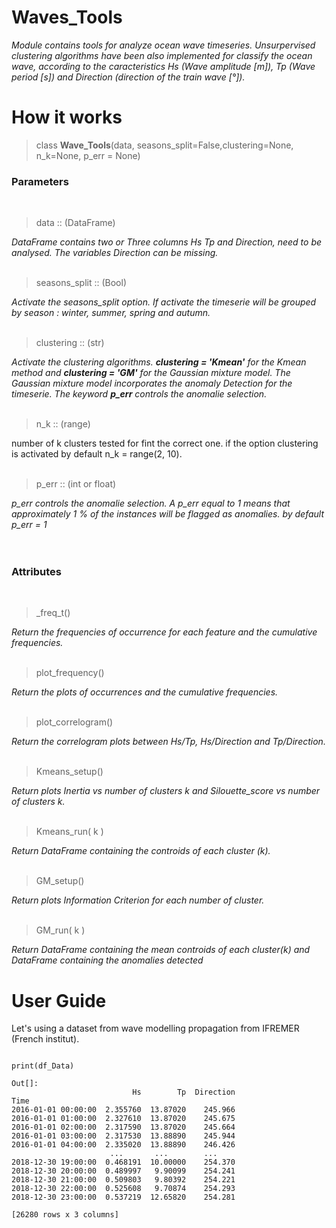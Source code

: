 # Waves_Tools

<i> Module contains tools for analyze ocean wave timeseries. Unsurpervised clustering algorithms have been also implemented for classify the ocean wave, according to the caracteristics Hs (Wave amplitude [m]), Tp (Wave period [s]) and Direction (direction of the train wave [°]).</i>

# How it works

<blockquote> class <b>Wave_Tools</b>(data, seasons_split=False,clustering=None, n_k=None, p_err = None) </blockquote>
<h3> Parameters </h3>
</br>
<blockquote> data :: (DataFrame)</blockquote> 
 <i> DataFrame contains two or Three columns Hs Tp  and Direction, need to be analysed. The variables Direction can be missing.</i>
</br>
</br>
<blockquote> seasons_split :: (Bool)</blockquote>
<i> Activate the seasons_split option. If activate the timeserie will be grouped by season : winter, summer, spring and autumn.</i>
</br>
</br>
<blockquote> clustering :: (str)</blockquote>
<i> Activate the clustering algorithms. <b>clustering = 'Kmean'</b> for the Kmean method and <b>clustering = 'GM'</b> for the Gaussian mixture model.
The Gaussian mixture model incorporates the anomaly Detection for the timeserie. The keyword <b>p_err</b> controls the anomalie selection.</i>
</br>
</br>
<blockquote> n_k :: (range)</blockquote>
number of k clusters tested for fint the correct one. if the option clustering is activated by default n_k = range(2, 10).</i>
</br>
</br>
<blockquote> p_err :: (int or float)</blockquote>
<i> p_err controls the anomalie selection. A p_err equal to 1 means that approximately 1 % of the instances will be flagged as anomalies. by default p_err = 1 </i>
</br>
</br>
</br>
<h3> Attributes </h3>
</br>
<blockquote>_freq_t()</blockquote>
<i>Return the frequencies of occurrence for each feature and the cumulative frequencies.</i>
</br>
</br>
<blockquote>plot_frequency()</blockquote>
<i>Return the plots of occurrences and the cumulative frequencies.</i>
</br>
</br>
<blockquote>plot_correlogram()</blockquote>
<i>Return the correlogram plots between Hs/Tp, Hs/Direction and Tp/Direction.</i>
</br>
</br>
<blockquote>Kmeans_setup()</blockquote>
<i>Return plots Inertia vs number of clusters k and Silouette_score vs number of clusters k.</i>
</br>
</br>
<blockquote>Kmeans_run( k )</blockquote>
<i>Return DataFrame containing the controids of each cluster (k).</i>
</br>
</br>
<blockquote>GM_setup()</blockquote>
<i>Return plots Information Criterion for each number of cluster.</i>
</br>
</br>
<blockquote>GM_run( k )</blockquote>
<i>Return DataFrame containing the mean controids of each cluster(k) and DataFrame containing the anomalies detected</i>

# User Guide

Let's using a dataset from wave modelling propagation from IFREMER (French institut).

<pre><code> 
print(df_Data)

Out[]: 
                           Hs        Tp  Direction
Time                                              
2016-01-01 00:00:00  2.355760  13.87020    245.966
2016-01-01 01:00:00  2.327610  13.87020    245.675
2016-01-01 02:00:00  2.317590  13.87020    245.664
2016-01-01 03:00:00  2.317530  13.88890    245.944
2016-01-01 04:00:00  2.335020  13.88890    246.426
                      ...       ...        ...
2018-12-30 19:00:00  0.468191  10.00000    254.370
2018-12-30 20:00:00  0.489997   9.90099    254.241
2018-12-30 21:00:00  0.509803   9.80392    254.221
2018-12-30 22:00:00  0.525608   9.70874    254.293
2018-12-30 23:00:00  0.537219  12.65820    254.281

[26280 rows x 3 columns]</code></pre>



